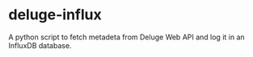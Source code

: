 # deluge-influx
A python script to fetch metadeta from Deluge Web API and log it in an InfluxDB database.
